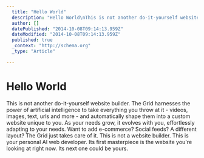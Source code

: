```yaml
---
  title: "Hello World"
  description: "Hello World\nThis is not another do-it-yourself website builder. The Grid harnesses the power of artificial intelligence to take everything you throw at it - vid"
  author: []
  datePublished: "2014-10-08T09:14:13.959Z"
  dateModified: "2014-10-08T09:14:13.959Z"
  published: true
  _context: "http://schema.org"
  _type: "Article"

---
```

# Hello World

This is not another do-it-yourself website builder. The Grid harnesses the power of artificial intelligence to take everything you throw at it - videos, images, text, urls and more - and automatically shape them into a custom website unique to you. As your needs grow, it evolves with you, effortlessly adapting to your needs. Want to add e-commerce? Social feeds? A different layout? The Grid just takes care of it. This is not a website builder. This is your personal AI web developer. Its first masterpiece is the website you're looking at right now. Its next one could be yours.